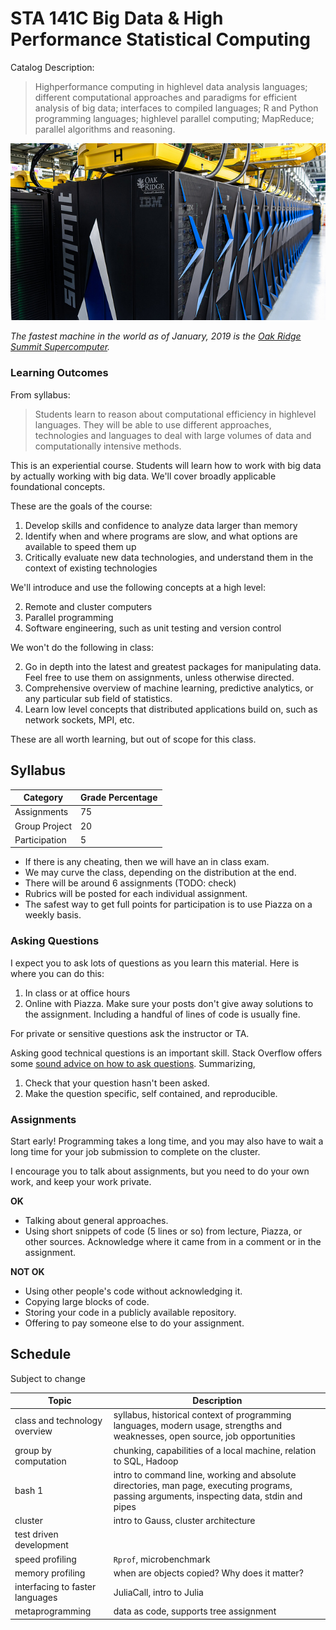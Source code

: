 # STA 141C Big Data & High Performance Statistical Computing

Catalog Description:

> High­performance computing in high­level data analysis languages; different computational approaches and paradigms for efficient analysis of big data; interfaces to compiled languages; R and Python programming languages; high­level parallel computing; MapReduce; parallel algorithms and reasoning.

![Summit supercomputer](summit.jpg)

_The fastest machine in the world as of January, 2019 is the [Oak Ridge Summit Supercomputer](https://www.olcf.ornl.gov/olcf-resources/compute-systems/summit/)._

### Learning Outcomes

From syllabus:

> Students learn to reason about computational efficiency in high­level languages. 
> They will be able to use different approaches, technologies and languages to deal with large volumes of data and computationally intensive methods.

This is an experiential course.
Students will learn how to work with big data by actually working with big data.
We'll cover broadly applicable foundational concepts.

These are the goals of the course:

1. Develop skills and confidence to analyze data larger than memory
1. Identify when and where programs are slow, and what options are available to speed them up
2. Critically evaluate new data technologies, and understand them in the context of existing technologies

We'll introduce and use the following concepts at a high level:

2. Remote and cluster computers
1. Parallel programming
3. Software engineering, such as unit testing and version control

We won't do the following in class:

2. Go in depth into the latest and greatest packages for manipulating data.
   Feel free to use them on assignments, unless otherwise directed.
1. Comprehensive overview of machine learning, predictive analytics, or any particular sub field of statistics.
3. Learn low level concepts that distributed applications build on, such as network sockets, MPI, etc.

These are all worth learning, but out of scope for this class.


## Syllabus

Category    | Grade Percentage 
--------    | ----------------
Assignments   | 75
Group Project | 20
Participation | 5

- If there is any cheating, then we will have an in class exam.
- We may curve the class, depending on the distribution at the end.
- There will be around 6 assignments (TODO: check)
- Rubrics will be posted for each individual assignment.
- The safest way to get full points for participation is to use Piazza on a weekly basis.


### Asking Questions

I expect you to ask lots of questions as you learn this material.
Here is where you can do this:

1. In class or at office hours
2. Online with Piazza.
   Make sure your posts don't give away solutions to the assignment.
   Including a handful of lines of code is usually fine.

For private or sensitive questions ask the instructor or TA.

Asking good technical questions is an important skill.
Stack Overflow offers some [sound advice on how to ask questions](https://stackoverflow.com/help/how-to-ask).
Summarizing,

1. Check that your question hasn't been asked.
2. Make the question specific, self contained, and reproducible.


### Assignments

Start early!
Programming takes a long time, and you may also have to wait a long time for your job submission to complete on the cluster.

I encourage you to talk about assignments, but you need to do your own work, and keep your work private.

__OK__

- Talking about general approaches.
- Using short snippets of code (5 lines or so) from lecture, Piazza, or other sources. Acknowledge where it came from in a comment or in the assignment.

__NOT OK__

- Using other people's code without acknowledging it. 
- Copying large blocks of code.
- Storing your code in a publicly available repository.
- Offering to pay someone else to do your assignment.


## Schedule

Subject to change

Topic | Description
----- | -----------
class and technology overview | syllabus, historical context of programming languages, modern usage, strengths and weaknesses, open source, job opportunities
group by computation    | chunking, capabilities of a local machine, relation to SQL, Hadoop
bash 1                  | intro to command line, working and absolute directories, man page, executing programs, passing arguments, inspecting data, stdin and pipes
cluster                 | intro to Gauss, cluster architecture 
test driven development |
speed profiling         | `Rprof`, microbenchmark
memory profiling        | when are objects copied? Why does it matter?
interfacing to faster languages | JuliaCall, intro to Julia
metaprogramming         | data as code, supports tree assignment

<!--
I like the idea of doing bash early, because it helps support everything else afterwards.
-->
